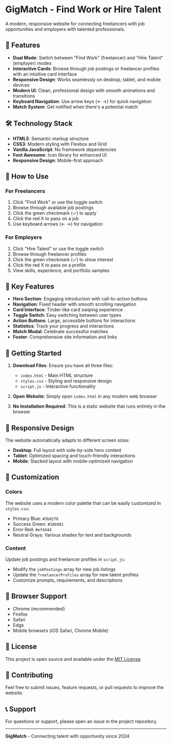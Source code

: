 # GigMatch - Find Work or Hire Talent

A modern, responsive website for connecting freelancers with job opportunities and employers with talented professionals.

## 🚀 Features

- **Dual Mode**: Switch between "Find Work" (freelancer) and "Hire Talent" (employer) modes
- **Interactive Cards**: Browse through job postings or freelancer profiles with an intuitive card interface
- **Responsive Design**: Works seamlessly on desktop, tablet, and mobile devices
- **Modern UI**: Clean, professional design with smooth animations and transitions
- **Keyboard Navigation**: Use arrow keys (← →) for quick navigation
- **Match System**: Get notified when there's a potential match

## 🛠️ Technology Stack

- **HTML5**: Semantic markup structure
- **CSS3**: Modern styling with Flexbox and Grid
- **Vanilla JavaScript**: No framework dependencies
- **Font Awesome**: Icon library for enhanced UI
- **Responsive Design**: Mobile-first approach

## 📱 How to Use

### For Freelancers
1. Click "Find Work" or use the toggle switch
2. Browse through available job postings
3. Click the green checkmark (✓) to apply
4. Click the red X to pass on a job
5. Use keyboard arrows (← →) for navigation

### For Employers
1. Click "Hire Talent" or use the toggle switch
2. Browse through freelancer profiles
3. Click the green checkmark (✓) to show interest
4. Click the red X to pass on a profile
5. View skills, experience, and portfolio samples

## 🎯 Key Features

- **Hero Section**: Engaging introduction with call-to-action buttons
- **Navigation**: Fixed header with smooth scrolling navigation
- **Card Interface**: Tinder-like card swiping experience
- **Toggle Switch**: Easy switching between user types
- **Action Buttons**: Large, accessible buttons for interactions
- **Statistics**: Track your progress and interactions
- **Match Modal**: Celebrate successful matches
- **Footer**: Comprehensive site information and links

## 🚀 Getting Started

1. **Download Files**: Ensure you have all three files:
   - `index.html` - Main HTML structure
   - `styles.css` - Styling and responsive design
   - `script.js` - Interactive functionality

2. **Open Website**: Simply open `index.html` in any modern web browser

3. **No Installation Required**: This is a static website that runs entirely in the browser

## 📱 Responsive Design

The website automatically adapts to different screen sizes:
- **Desktop**: Full layout with side-by-side hero content
- **Tablet**: Optimized spacing and touch-friendly interactions
- **Mobile**: Stacked layout with mobile-optimized navigation

## 🎨 Customization

### Colors
The website uses a modern color palette that can be easily customized in `styles.css`:
- Primary Blue: `#3b82f6`
- Success Green: `#10b981`
- Error Red: `#ef4444`
- Neutral Grays: Various shades for text and backgrounds

### Content
Update job postings and freelancer profiles in `script.js`:
- Modify the `jobPostings` array for new job listings
- Update the `freelancerProfiles` array for new talent profiles
- Customize prompts, requirements, and descriptions

## 🔧 Browser Support

- Chrome (recommended)
- Firefox
- Safari
- Edge
- Mobile browsers (iOS Safari, Chrome Mobile)

## 📝 License

This project is open source and available under the [MIT License](LICENSE).

## 🤝 Contributing

Feel free to submit issues, feature requests, or pull requests to improve the website.

## 📞 Support

For questions or support, please open an issue in the project repository.

---

**GigMatch** - Connecting talent with opportunity since 2024
